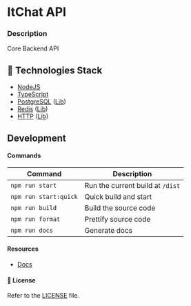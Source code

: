 # ItChat API

### Description
Core Backend API

## 🔗 Technologies Stack
- [NodeJS](https://wikipedia.org/wiki/Node.js)
- [TypeScript](https://wikipedia.org/wiki/TypeScript)
- [PostgreSQL](https://wikipedia.org/wiki/PostgreSQL) ([Lib](https://github.com/porsager/postgres))
- [Redis](https://wikipedia.org/wiki/Redis) ([Lib](https://github.com/luin/ioredis))
- [HTTP](https://wikipedia.org/wiki/Web_server) ([Lib](https://github.com/tinyhttp/tinyhttp))

## Development

#### Commands

| Command               | Description                           | 
| ----------------------|-------------------------------------- |
| `npm run start`       | Run the current build at `/dist`      |
| `npm run start:quick` | Quick build and start                 |
| `npm run build`       | Build the source code                 |
| `npm run format`      | Prettify source code                  |
| `npm run docs`        | Generate docs                         |


#### Resources
- [Docs](https://docs.itchat.world)


#### 📝 License
Refer to the [LICENSE](LICENSE) file.
